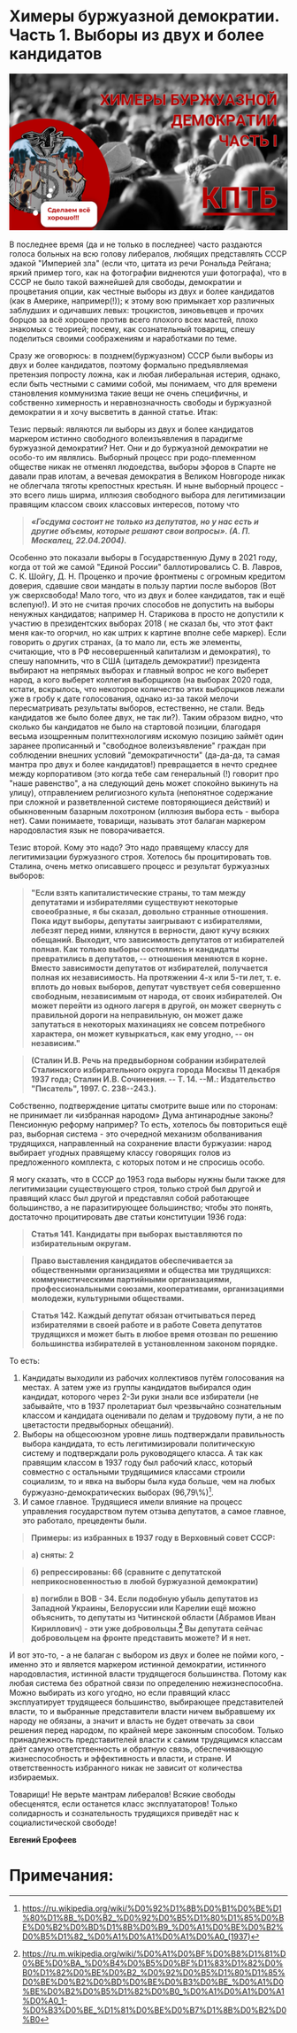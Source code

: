 # Химеры буржуазной демократии. Часть 1. Выборы из двух и более кандидатов

![](img/articles/2NckWWvgwDE.jpg)

В последнее время (да и не только в последнее) часто раздаются голоса
больных на всю голову либералов, любящих представлять СССР эдакой
"Империей зла" (если что, цитата из речи Рональда Рейгана; яркий
пример того, как на фотографии виднеются уши фотографа), что в СССР не
было такой важнейшей для свободы, демократии и процветания опции, как
честные выборы из двух и более кандидатов (как в Америке, например(!));
к этому вою примыкает хор различных заблудших и одичавших левых:
троцкистов, зиновьевцев и прочих борцов за всё хорошее против всего
плохого всех мастей, плохо знакомых с теорией; посему, как сознательный
товарищ, спешу поделиться своими соображениям и наработками по теме.

Сразу же оговорюсь: в позднем(буржуазном) СССР были выборы из двух и
более кандидатов, поэтому формально предъявляемая претензия попросту
ложна, как и любая либеральная истерия, однако, если быть честными с
самими собой, мы понимаем, что для времени становления коммунизма такие
вещи не очень специфичны, и собственно химерность и неравнозначность
свободы и буржуазной демократии я и хочу высветить в данной статье.
Итак:

Тезис первый: являются ли выборы из двух и более кандидатов маркером
истинно свободного волеизъявления в парадигме буржуазной демократии?
Нет. Они и до буржуазной демократии не особо-то им являлись. Выборный
процесс при родо-племенном обществе никак не отменял людоедства, выборы
эфоров в Спарте не давали прав илотам, а вечевая демократия в Великом
Новгороде никак не облегчала тяготы крепостных крестьян. И ныне выборный
процесс - это всего лишь ширма, иллюзия свободного выбора для
легитимизации правящим классом своих классовых интересов, потому что

> ***«Госдума состоит не только из депутатов, но у нас есть и другие
> объемы, которые решают свои вопросы». (А. П. Москалец, 22.04.2004).***

Особенно это показали выборы в Государственную Думу в 2021 году, когда
от той же самой "Единой России" баллотировались С. В. Лавров, С. К.
Шойгу, Д. Н. Проценко и прочие фронтмены с огромным кредитом доверия,
сдавшие свои мандаты в пользу партии после выборов (Вот уж сверхсвобода!
Мало того, что из двух и более кандидатов, так и ещё вслепую!). И это не
считая прочих способов не допустить на выборы ненужных кандидатов;
например Н. Старикова в просто не допустили к участию в президентских
выборах 2018 ( не сказал бы, что этот факт меня как-то огорчил, но как
штрих к картине вполне себе маркер). Если говорить о других странах, (а
то мало ли, есть же элементы, считающие, что в РФ несовершенный
капитализм и демократия), то спешу напомнить, что в США (цитадель
демократии!) президента выбирают на непрямых выборах и главный вопрос не
кого выберет народ, а кого выберет коллегия выборщиков (на выборах 2020
года, кстати, вскрылось, что некоторое количество этих выборщиков лежали
уже в гробу к дате голосования, однако из-за такой мелочи пересматривать
результаты выборов, естественно, не стали. Ведь кандидатов же было более
двух, не так ли?). Таким образом видно, что сколько бы кандидатов не
было на стартовой позиции, благодаря весьма изощренным политтехнологиям
искомую позицию займёт один заранее прописанный и "свободное
волеизъявление" граждан при соблюдении внешних условий
"демократичности" (да-да-да, та самая мантра про двух и более
кандидатов!) превращается в нечто среднее между корпоративом (это когда
тебе сам генеральный (!) говорит про "наше равенство", а на следующий
день может спокойно выкинуть на улицу), отправлением религиозного культа
(непонятное содержание при сложной и разветвленной системе повторяющиеся
действий) и обыкновенным базарным лохотроном (иллюзия выбора есть -
выбора нет). Сами понимаете, товарищи, называть этот балаган маркером
народовластия язык не поворачивается.

Тезис второй. Кому это надо? Это надо правящему классу для легитимизации
буржуазного строя. Хотелось бы процитировать тов. Сталина, очень метко
описавшего процесс и результат буржуазных выборов:

> **"Если взять капиталистические страны, то там между депутатами и
> избирателями существуют некоторые своеобразные, я бы сказал, довольно
> странные отношения. Пока идут выборы, депутаты заигрывают с
> избирателями, лебезят перед ними, клянутся в верности, дают кучу
> всяких обещаний. Выходит, что зависимость депутатов от избирателей
> полная. Как только выборы состоялись и кандидаты превратились в
> депутатов, -- отношения меняются в корне. Вместо зависимости депутатов
> от избирателей, получается полная их независимость. На протяжении 4-х
> или 5-ти лет, т. е. вплоть до новых выборов, депутат чувствует себя
> совершенно свободным, независимым от народа, от своих избирателей. Он
> может перейти из одного лагеря в другой, он может свернуть с
> правильной дороги на неправильную, он может даже запутаться в
> некоторых махинациях не совсем потребного характера, он может
> кувыркаться, как ему угодно, -- он независим."**

> **(Сталин И.В. Речь на предвыборном собрании избирателей Сталинского
> избирательного округа города Москвы 11 декабря 1937 года; Сталин И.В.
> Cочинения. -- Т. 14. --М.: Издательство "Писатель", 1997. С.
> 238--243.).**

Собственно, подтверждение цитаты смотрите выше или по сторонам: не
принимает ли «избранная народом» Дума антинародные законы? Пенсионную
реформу например? То есть, хотелось бы повториться ещё раз, выборная
система - это очередной механизм оболванивания трудящихся, направленный
на сохранение власти буржуазии: народ выбирает угодных правящему классу
говорящих голов из предложенного комплекта, с которых потом и не
спросишь особо.

Я могу сказать, что в СССР до 1953 года выборы нужны были также для
легитимизации существующего строя, только строй был другой и правящий
класс был другой и представлял собой работающее большинство, а не
паразитирующее большинство; чтобы это понять, достаточно процитировать
две статьи конституции 1936 года:

> **Статья 141. Кандидаты при выборах выставляются по избирательным
> округам.**

> **Право выставления кандидатов обеспечивается за общественными
> организациями и общества ми трудящихся: коммунистическими партийными
> организациями, профессиональными союзами, кооперативами, организациями
> молодежи, культурными обществами.**

> **Статья 142. Каждый депутат обязан отчитываться перед избирателями в
> своей работе и в работе Совета депутатов трудящихся и может быть в
> любое время отозван по решению большинства избирателей в установленном
> законом порядке.**

То есть:

1.  Кандидаты выходили из рабочих коллективов путём голосования на
    местах. А затем уже из группы кандидатов выбирался один кандидат,
    которого через 2-3и руки знали все избиратели (не забывайте, что в
    1937 пролетариат был чрезвычайно сознательным классом и кандидата
    оценивали по делам и трудовому пути, а не по цветастости
    предвыборных обещаний).
2.  Выборы на общесоюзном уровне лишь подтверждали правильность выбора
    кандидата, то есть легитимизировали политическую систему и
    подтверждали роль руководящего класса. А так как правящим классом в
    1937 году был рабочий класс, который совместно с остальными
    трудящимися классами строили социализм, то и явка на выборы была
    куда больше, чем на любых буржуазно-демократических выборах
    (96,79\\%)[^1].
3.  И самое главное. Трудящиеся имели влияние на процесс управления
    государством путем отзыва депутатов, а самое главное, это работало,
    прецеденты были.

> **Примеры: из избранных в 1937 году в Верховный совет СССР:**

> **а) сняты: 2**

> **б) репрессированы: 66 (сравните с депутатской неприкосновенностью в
> любой буржуазной демократии)**

> **в) погибли в ВОВ - 34. Если подобную убыль депутатов из Западной
> Украины, Белоруссии или Карелии ещё можно объяснить, то депутаты из
> Читинской области (Абрамов Иван Кириллович) - эти уже добровольцы.[^2]
> Вы депутата сейчас добровольцем на фронте представить можете? И я
> нет.**

И вот это-то, - а не балаган с выбором из двух и более не пойми кого, -
именно это и является маркером истинной демократии, истинного
народовластия, истинной власти трудящегося большинства. Потому как любая
система без обратной связи по определению нежизнеспособна. Можно
выбирать из кого угодно, но если правящий класс эксплуатирует трудящееся
большинство, выбирающее представителей власти, то и выбранные
представители власти ничем выбравшему их народу не обязаны, а значит и
власть не будет отвечать за свои решения перед народом, по крайней мере
законным способом. Только принадлежность представителей власти к самим
трудящимся классам даёт самую ответственность и обратную связь,
обеспечивающую жизнеспособность и эффективность и власти, и стране. И
ответственность избранного никак не зависит от количества избираемых.

Товарищи! Не верьте мантрам либералов! Всякие свободы обесценятся, если
останется класс эксплуататоров! Только солидарность и сознательность
трудящихся приведёт нас к социалистической свободе!

**Евгений Ерофеев**

# Примечания:

[^1]: <https://ru.wikipedia.org/wiki/%D0%92%D1%8B%D0%B1%D0%BE%D1%80%D1%8B_%D0%B2_%D0%92%D0%B5%D1%80%D1%85%D0%BE%D0%B2%D0%BD%D1%8B%D0%B9_%D0%A1%D0%BE%D0%B2%D0%B5%D1%82_%D0%A1%D0%A1%D0%A1%D0%A0_(1937)>

[^2]: <https://ru.m.wikipedia.org/wiki/%D0%A1%D0%BF%D0%B8%D1%81%D0%BE%D0%BA_%D0%B4%D0%B5%D0%BF%D1%83%D1%82%D0%B0%D1%82%D0%BE%D0%B2_%D0%92%D0%B5%D1%80%D1%85%D0%BE%D0%B2%D0%BD%D0%BE%D0%B3%D0%BE_%D0%A1%D0%BE%D0%B2%D0%B5%D1%82%D0%B0_%D0%A1%D0%A1%D0%A1%D0%A0_1-%D0%B3%D0%BE_%D1%81%D0%BE%D0%B7%D1%8B%D0%B2%D0%B0>
